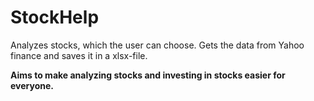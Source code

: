 # StockHelp

Analyzes stocks, which the user can choose. Gets the data from Yahoo finance and saves it in a xlsx-file. 

<b>Aims to make analyzing stocks and investing in stocks easier for everyone.</b>

